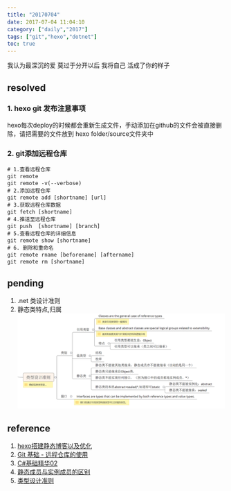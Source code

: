 ```yaml
---
title: "20170704"
date: 2017-07-04 11:04:10
category: ["daily","2017"]
tags: ["git","hexo","dotnet"]
toc: true
---
```

我认为最深沉的爱 莫过于分开以后 我将自己 活成了你的样子
<!--more-->

## resolved

### 1. hexo git 发布注意事项
hexo每次deploy的时候都会重新生成文件，手动添加在github的文件会被直接删除，请把需要的文件放到 hexo folder/source文件夹中

### 2. git添加远程仓库
```shell
# 1.查看远程仓库
git remote
git remote -v(--verbose)
# 2.添加远程仓库
git remote add [shortname] [url]
# 3.获取远程仓库数据
git fetch [shortname]
# 4.推送至远程仓库
git push  [shortname] [branch]
# 5.查看远程仓库的详细信息
git remote show [shortname]
# 6. 删除和重命名
git remote rname [beforename] [aftername]
git remote rm [shortname]
```


## pending

1. .net 类设计准则
2. 静态类特点,归属
![](/assets/img/posts/20170704223036.png)

## reference

1. [hexo搭建静态博客以及优化][0]
2. [Git 基础 - 远程仓库的使用][1]
3. [C#基础精华02][2]
4. [静态成员与实例成员的区别][3]
5. [类型设计准则][4]

[0]:http://code.wileam.com/build-a-hexo-blog-and-optimize/
[1]:https://git-scm.com/book/zh/v1/Git-%E5%9F%BA%E7%A1%80-%E8%BF%9C%E7%A8%8B%E4%BB%93%E5%BA%93%E7%9A%84%E4%BD%BF%E7%94%A8
[2]:https://www.bbsmax.com/A/MyJxvj9edn/
[3]:http://dingjq.blog.51cto.com/260625/338636
[4]:https://msdn.microsoft.com/zh-cn/library/ms229036(v=vs.110).aspx
